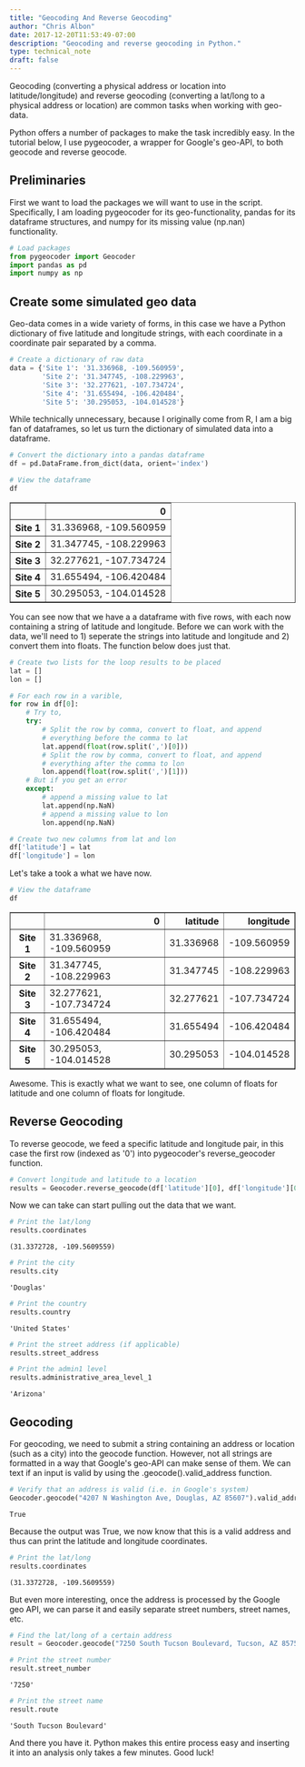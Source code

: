 ```yaml
---
title: "Geocoding And Reverse Geocoding"
author: "Chris Albon"
date: 2017-12-20T11:53:49-07:00
description: "Geocoding and reverse geocoding in Python."
type: technical_note
draft: false
---
```

Geocoding (converting a physical address or location into latitude/longitude) and reverse geocoding (converting a lat/long to a physical address or location) are common tasks when working with geo-data.

Python offers a number of packages to make the task incredibly easy. In the tutorial below, I use pygeocoder, a wrapper for Google's geo-API, to both geocode and reverse geocode.

## Preliminaries

First we want to load the packages we will want to use in the script. Specifically, I am loading pygeocoder for its geo-functionality, pandas for its dataframe structures, and numpy for its missing value (np.nan) functionality.


```python
# Load packages
from pygeocoder import Geocoder
import pandas as pd
import numpy as np
```

## Create some simulated geo data

Geo-data comes in a wide variety of forms, in this case we have a Python dictionary of five latitude and longitude strings, with each coordinate in a coordinate pair separated by a comma.


```python
# Create a dictionary of raw data
data = {'Site 1': '31.336968, -109.560959',
        'Site 2': '31.347745, -108.229963',
        'Site 3': '32.277621, -107.734724',
        'Site 4': '31.655494, -106.420484',
        'Site 5': '30.295053, -104.014528'}
```

While technically unnecessary, because I originally come from R, I am a big fan of dataframes, so let us turn the dictionary of simulated data into a dataframe.


```python
# Convert the dictionary into a pandas dataframe
df = pd.DataFrame.from_dict(data, orient='index')
```


```python
# View the dataframe
df
```




<div>
<style scoped>
    .dataframe tbody tr th:only-of-type {
        vertical-align: middle;
    }

    .dataframe tbody tr th {
        vertical-align: top;
    }

    .dataframe thead th {
        text-align: right;
    }
</style>
<table border="1" class="dataframe">
  <thead>
    <tr style="text-align: right;">
      <th></th>
      <th>0</th>
    </tr>
  </thead>
  <tbody>
    <tr>
      <th>Site 1</th>
      <td>31.336968, -109.560959</td>
    </tr>
    <tr>
      <th>Site 2</th>
      <td>31.347745, -108.229963</td>
    </tr>
    <tr>
      <th>Site 3</th>
      <td>32.277621, -107.734724</td>
    </tr>
    <tr>
      <th>Site 4</th>
      <td>31.655494, -106.420484</td>
    </tr>
    <tr>
      <th>Site 5</th>
      <td>30.295053, -104.014528</td>
    </tr>
  </tbody>
</table>
</div>



You can see now that we have a a dataframe with five rows, with each now containing a string of latitude and longitude. Before we can work with the data, we'll need to 1) seperate the strings into latitude and longitude and 2) convert them into floats. The function below does just that.


```python
# Create two lists for the loop results to be placed
lat = []
lon = []

# For each row in a varible,
for row in df[0]:
    # Try to,
    try:
        # Split the row by comma, convert to float, and append
        # everything before the comma to lat
        lat.append(float(row.split(',')[0]))
        # Split the row by comma, convert to float, and append
        # everything after the comma to lon
        lon.append(float(row.split(',')[1]))
    # But if you get an error
    except:
        # append a missing value to lat
        lat.append(np.NaN)
        # append a missing value to lon
        lon.append(np.NaN)

# Create two new columns from lat and lon
df['latitude'] = lat
df['longitude'] = lon
```

Let's take a took a what we have now.


```python
# View the dataframe
df
```




<div>
<style scoped>
    .dataframe tbody tr th:only-of-type {
        vertical-align: middle;
    }

    .dataframe tbody tr th {
        vertical-align: top;
    }

    .dataframe thead th {
        text-align: right;
    }
</style>
<table border="1" class="dataframe">
  <thead>
    <tr style="text-align: right;">
      <th></th>
      <th>0</th>
      <th>latitude</th>
      <th>longitude</th>
    </tr>
  </thead>
  <tbody>
    <tr>
      <th>Site 1</th>
      <td>31.336968, -109.560959</td>
      <td>31.336968</td>
      <td>-109.560959</td>
    </tr>
    <tr>
      <th>Site 2</th>
      <td>31.347745, -108.229963</td>
      <td>31.347745</td>
      <td>-108.229963</td>
    </tr>
    <tr>
      <th>Site 3</th>
      <td>32.277621, -107.734724</td>
      <td>32.277621</td>
      <td>-107.734724</td>
    </tr>
    <tr>
      <th>Site 4</th>
      <td>31.655494, -106.420484</td>
      <td>31.655494</td>
      <td>-106.420484</td>
    </tr>
    <tr>
      <th>Site 5</th>
      <td>30.295053, -104.014528</td>
      <td>30.295053</td>
      <td>-104.014528</td>
    </tr>
  </tbody>
</table>
</div>



Awesome. This is exactly what we want to see, one column of floats for latitude and one column of floats for longitude.

## Reverse Geocoding

To reverse geocode, we feed a specific latitude and longitude pair, in this case the first row (indexed as '0') into pygeocoder's reverse_geocoder function. 


```python
# Convert longitude and latitude to a location
results = Geocoder.reverse_geocode(df['latitude'][0], df['longitude'][0])
```

Now we can take can start pulling out the data that we want.


```python
# Print the lat/long
results.coordinates
```




    (31.3372728, -109.5609559)




```python
# Print the city
results.city
```




    'Douglas'




```python
# Print the country
results.country
```




    'United States'




```python
# Print the street address (if applicable)
results.street_address
```


```python
# Print the admin1 level
results.administrative_area_level_1
```




    'Arizona'



## Geocoding

For geocoding, we need to submit a string containing an address or location (such as a city) into the geocode function. However, not all strings are formatted in a way that Google's geo-API can make sense of them. We can text if an input is valid by using the .geocode().valid_address function.


```python
# Verify that an address is valid (i.e. in Google's system)
Geocoder.geocode("4207 N Washington Ave, Douglas, AZ 85607").valid_address
```




    True



Because the output was True, we now know that this is a valid address and thus can print the latitude and longitude coordinates.


```python
# Print the lat/long
results.coordinates
```




    (31.3372728, -109.5609559)



But even more interesting, once the address is processed by the Google geo API, we can parse it and easily separate street numbers, street names, etc. 


```python
# Find the lat/long of a certain address
result = Geocoder.geocode("7250 South Tucson Boulevard, Tucson, AZ 85756")
```


```python
# Print the street number
result.street_number
```




    '7250'




```python
# Print the street name
result.route
```




    'South Tucson Boulevard'



And there you have it. Python makes this entire process easy and inserting it into an analysis only takes a few minutes. Good luck!

